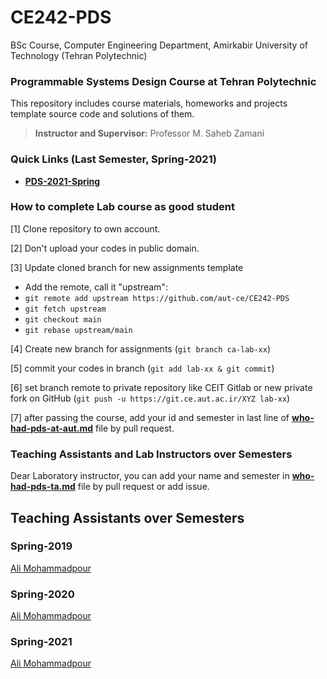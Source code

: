 
# CE242-PDS

BSc Course, Computer Engineering Department, Amirkabir University of Technology (Tehran Polytechnic)

### Programmable Systems Design Course at Tehran Polytechnic

This repository includes course materials, homeworks and projects template source code and solutions of them.

> **Instructor and Supervisor:** Professor M. Saheb Zamani

### Quick Links (Last Semester, Spring-2021)

* [**PDS-2021-Spring**](https://github.com/aut-ce/CE242-PDS/tree/main/2021-Spring)

### How to complete Lab course as good student
[1] Clone repository to own account.

[2] Don't upload your codes in public domain.

[3] Update cloned branch for new assignments template
* Add the remote, call it "upstream":
* `git remote add upstream https://github.com/aut-ce/CE242-PDS`
* `git fetch upstream`
* `git checkout main`
* `git rebase upstream/main`

[4] Create new branch for assignments (`git branch ca-lab-xx`)

[5] commit your codes in branch (`git add lab-xx & git commit`)

[6] set branch remote to private repository like CEIT Gitlab or new private fork on GitHub (`git push -u https://git.ce.aut.ac.ir/XYZ lab-xx`)

[7] after passing the course, add your id and semester in last line of [**who-had-pds-at-aut.md**](https://github.com/aut-ce/CE202-LC-Lab-Manual/tree/main/who-know-logic-lab.md) file by pull request.

### Teaching Assistants and Lab Instructors over Semesters
Dear Laboratory instructor, you can add your name and semester in [**who-had-pds-ta.md**](https://github.com/aut-ce/CE202-LC-Lab-Manual/tree/main/who-had-logic-lab-ta.md) file by pull request or add issue.

## Teaching Assistants over Semesters

### Spring-2019
[Ali Mohammadpour](https://github.com/alimpk)
### Spring-2020
[Ali Mohammadpour](https://github.com/alimpk)
### Spring-2021
[Ali Mohammadpour](https://github.com/alimpk)
